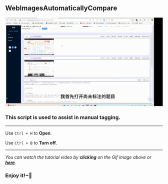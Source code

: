 ## WebImagesAutomaticallyCompare

[![Demo](demo.gif)](https://pan.baidu.com/s/14RaAgfdfjQKsbHBnRuDfFg)

### This script is used to assist in manual tagging.

---

Use `Ctrl + H` to **Open**.

Use `Ctrl + B` to **Turn off**.

---

*You can watch the tutorial video by **clicking** on the Gif image above or [**here**](https://pan.baidu.com/s/14RaAgfdfjQKsbHBnRuDfFg).*

### Enjoy it!~🤗